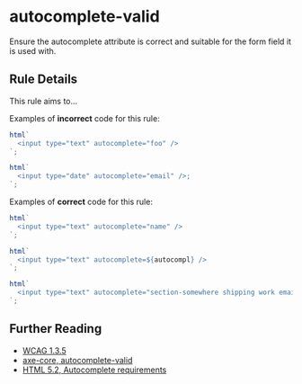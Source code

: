 # autocomplete-valid

Ensure the autocomplete attribute is correct and suitable for the form field it is used with.

## Rule Details

This rule aims to...

Examples of **incorrect** code for this rule:

```js
html`
  <input type="text" autocomplete="foo" />
`;
```

```js
html`
  <input type="date" autocomplete="email" />;
`;
```

Examples of **correct** code for this rule:

```js
html`
  <input type="text" autocomplete="name" />
`;
```

```js
html`
  <input type="text" autocomplete=${autocompl} />
`;
```

```js
html`
  <input type="text" autocomplete="section-somewhere shipping work email" />;
`;
```

## Further Reading

- [WCAG 1.3.5](https://www.w3.org/WAI/WCAG21/Understanding/identify-input-purpose)
- [axe-core, autocomplete-valid](https://dequeuniversity.com/rules/axe/3.2/autocomplete-valid)
- [HTML 5.2, Autocomplete requirements](https://www.w3.org/TR/html52/sec-forms.html#autofilling-form-controls-the-autocomplete-attribute)
